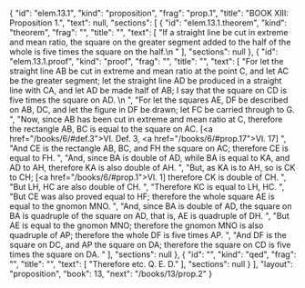 {
  "id": "elem.13.1",
  "kind": "proposition",
  "frag": "prop.1",
  "title": "BOOK XIII: Proposition 1.",
  "text": null,
  "sections": [
    {
      "id": "elem.13.1.theorem",
      "kind": "theorem",
      "frag": "",
      "title": "",
      "text": [
        "If a straight line be cut in extreme and mean ratio, the square on the greater segment added to the half of the whole is five times the square on the half.\n      "
      ],
      "sections": null
    },
    {
      "id": "elem.13.1.proof",
      "kind": "proof",
      "frag": "",
      "title": "",
      "text": [
        "For let the straight line AB be cut in extreme and mean ratio at the point C, and let AC be the greater segment; let the straight line AD be produced in a straight line with CA, and let AD be made half of AB; I say that the square on CD is five times the square on AD. \n      ",
        "For let the squares AE, DF be described on AB, DC, and let the figure in DF be drawn; let FC be carried through to G. ",
        "Now, since AB has been cut in extreme and mean ratio at C, therefore the rectangle AB, BC is equal to the square on AC. [<a href=\"/books/6/#def.3\">VI. Def. 3</a>, <a href=\"/books/6/#prop.17\">VI. 17</a>] ",
        "And CE is the rectangle AB, BC, and FH the square on AC; therefore CE is equal to FH. ",
        "And, since BA is double of AD, while BA is equal to KA, and AD to AH, therefore KA is also double of AH. ",
        "But, as KA is to AH, so is CK to CH; [<a href=\"/books/6/#prop.1\">VI. 1</a>] therefore CK is double of CH. ",
        "But LH, HC are also double of CH. ",
        "Therefore KC is equal to LH, HC. ",
        "But CE was also proved equal to HF; therefore the whole square AE is equal to the gnomon MNO. ",
        "And, since BA is double of AD, the square on BA is quadruple of the square on AD, that is, AE is quadruple of DH. ",
        "But AE is equal to the gnomon MNO; therefore the gnomon MNO is also quadruple of AP; therefore the whole DF is five times AP. ",
        "And DF is the square on DC, and AP the square on DA; therefore the square on CD is five times the square on DA. "
      ],
      "sections": null
    },
    {
      "id": "",
      "kind": "qed",
      "frag": "",
      "title": "",
      "text": [
        "Therefore etc. Q. E. D."
      ],
      "sections": null
    }
  ],
  "layout": "proposition",
  "book": 13,
  "next": "/books/13/prop.2"
}
